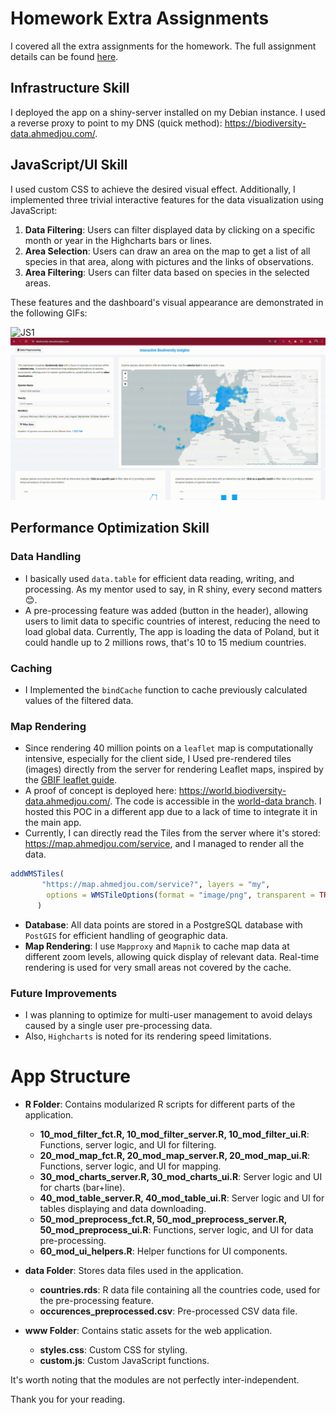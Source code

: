
# Homework Extra Assignments

I covered all the extra assignments for the homework. The full assignment details can be found [here](https://docs.google.com/document/d/1E5DgNGL7cl6N1c1wMPmNggmGbRV-p1ySpL_Y-D4akOs/edit?usp=sharing).

## Infrastructure Skill
I deployed the app on a shiny-server installed on my Debian instance. I used a reverse proxy to point to my DNS (quick method): https://biodiversity-data.ahmedjou.com/.

## JavaScript/UI Skill
I used custom CSS to achieve the desired visual effect. Additionally, I implemented three trivial interactive features for the data visualization using JavaScript:
1. **Data Filtering**: Users can filter displayed data by clicking on a specific month or year in the Highcharts bars or lines.
2. **Area Selection**: Users can draw an area on the map to get a list of all species in that area, along with pictures and the links of observations.
3. **Area Filtering**: Users can filter data based on species in the selected areas.

These features and the dashboard's visual appearance are demonstrated in the following GIFs:  

![JS1](www/img/JS1.gif)
![JS2](www/img/JS2.gif)  

## Performance Optimization Skill
### Data Handling
- I basically used `data.table` for efficient data reading, writing, and processing. As my mentor used to say, in R shiny, every second matters 😊.
- A pre-processing feature was added (button in the header), allowing users to limit data to specific countries of interest, reducing the need to load global data. Currently, The app is loading the data of Poland, but it could handle up to 2 millions rows, that's 10 to 15 medium countries.

### Caching
- I Implemented the `bindCache` function to cache previously calculated values of the filtered data.

### Map Rendering
- Since rendering 40 million points on a `leaflet` map is computationally intensive, especially for the client side, I Used pre-rendered tiles (images) directly from the server for rendering Leaflet maps, inspired by the [GBIF leaflet guide](https://data-blog.gbif.org/post/gbif-maps-api-using-r-and-leaflet/).
- A proof of concept is deployed here: https://world.biodiversity-data.ahmedjou.com/. The code is accessible in the [world-data branch](https://github.com/ahmedjoubest/Global-Biodiversity/tree/world-data). I hosted this POC in a different app due to a lack of time to integrate it in the main app.
- Currently, I can directly read the Tiles from the server where it's stored: https://map.ahmedjou.com/service, and I managed to render all the data.

``` R
addWMSTiles(
       "https://map.ahmedjou.com/service?", layers = "my",
        options = WMSTileOptions(format = "image/png", transparent = TRUE)
      )
```
- **Database**: All data points are stored in a PostgreSQL database with `PostGIS` for efficient handling of geographic data.
- **Map Rendering**: I use `Mapproxy` and `Mapnik` to cache map data at different zoom levels, allowing quick display of relevant data. Real-time rendering is used for very small areas not covered by the cache.


### Future Improvements
- I was planning to optimize for multi-user management to avoid delays caused by a single user pre-processing data.
- Also, `Highcharts` is noted for its rendering speed limitations.

# App Structure

- **R Folder**: Contains modularized R scripts for different parts of the application.
  - **10_mod_filter_fct.R, 10_mod_filter_server.R, 10_mod_filter_ui.R**: Functions, server logic, and UI for filtering.
  - **20_mod_map_fct.R, 20_mod_map_server.R, 20_mod_map_ui.R**: Functions, server logic, and UI for mapping.
  - **30_mod_charts_server.R, 30_mod_charts_ui.R**: Server logic and UI for charts (bar+line).
  - **40_mod_table_server.R, 40_mod_table_ui.R**: Server logic and UI for tables displaying and data downloading.
  - **50_mod_preprocess_fct.R, 50_mod_preprocess_server.R, 50_mod_preprocess_ui.R**: Functions, server logic, and UI for data pre-processing.
  - **60_mod_ui_helpers.R**: Helper functions for UI components.

- **data Folder**: Stores data files used in the application.
  - **countries.rds**: R data file containing all the countries code, used for the pre-processing feature.
  - **occurences_preprocessed.csv**: Pre-processed CSV data file.

- **www Folder**: Contains static assets for the web application.
    - **styles.css**: Custom CSS for styling.
    - **custom.js**: Custom JavaScript functions.

It's worth noting that the modules are not perfectly inter-independent.  

Thank you for your reading.





